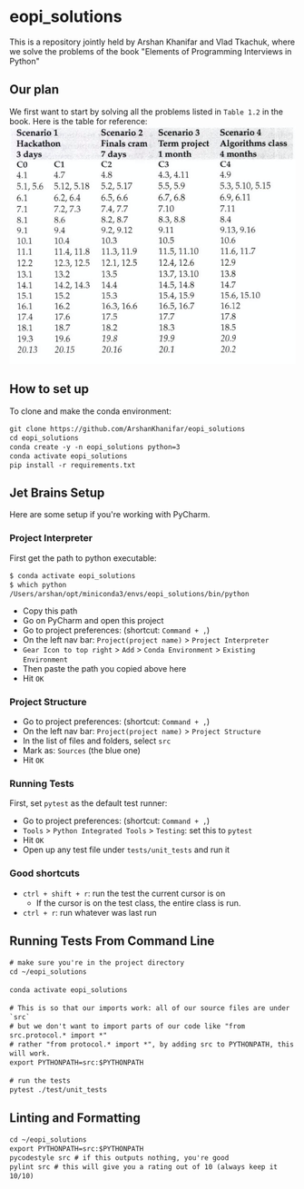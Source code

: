 # eopi_solutions
This is a repository jointly held by Arshan Khanifar and Vlad Tkachuk, where we solve the problems of the book 
"Elements of Programming Interviews in Python" 

## Our plan
We first want to start by solving all the problems listed in `Table 1.2` in the book. 
Here is the table for reference:
![alt text](./table_1_2.png "Logo Title Text 1")

## How to set up
To clone and make the conda environment:
```
git clone https://github.com/ArshanKhanifar/eopi_solutions
cd eopi_solutions
conda create -y -n eopi_solutions python=3
conda activate eopi_solutions
pip install -r requirements.txt
```

## Jet Brains Setup
Here are some setup if you're working with PyCharm.

### Project Interpreter
First get the path to python executable:
```
$ conda activate eopi_solutions
$ which python
/Users/arshan/opt/miniconda3/envs/eopi_solutions/bin/python
```
* Copy this path
* Go on PyCharm and open this project
* Go to project preferences: (shortcut: `Command + ,`)
* On the left nav bar: `Project(project name)` > `Project Interpreter` 
* `Gear Icon to top right` > `Add` > `Conda Environment` > `Existing Environment`
* Then paste the path you copied above here
* Hit `OK`

### Project Structure
* Go to project preferences: (shortcut: `Command + ,`)
* On the left nav bar: `Project(project name)` > `Project Structure` 
* In the list of files and folders, select `src`
* Mark as: `Sources` (the blue one)
* Hit `OK`

### Running Tests
First, set `pytest` as the default test runner:
* Go to project preferences: (shortcut: `Command + ,`)
* `Tools` > `Python Integrated Tools` > `Testing`: set this to `pytest`
* Hit `OK`
* Open up any test file under `tests/unit_tests` and run it

### Good shortcuts
* `ctrl + shift + r`: run the test the current cursor is on
   * If the cursor is on the test class, the entire class is run.
* `ctrl + r`: run whatever was last run

## Running Tests From Command Line
```
# make sure you're in the project directory
cd ~/eopi_solutions

conda activate eopi_solutions

# This is so that our imports work: all of our source files are under `src`
# but we don't want to import parts of our code like "from src.protocol.* import *"
# rather "from protocol.* import *", by adding src to PYTHONPATH, this will work.
export PYTHONPATH=src:$PYTHONPATH

# run the tests
pytest ./test/unit_tests
```

## Linting and Formatting
```
cd ~/eopi_solutions
export PYTHONPATH=src:$PYTHONPATH
pycodestyle src # if this outputs nothing, you're good
pylint src # this will give you a rating out of 10 (always keep it 10/10)
```
